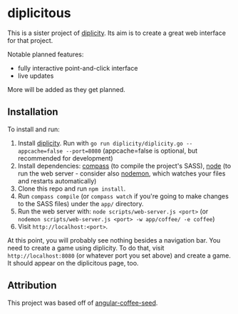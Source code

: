 # diplicitous

This is a sister project of [diplicity][diplicity]. Its aim is to create a great web interface for that project.

Notable planned features:

- fully interactive point-and-click interface
- live updates

More will be added as they get planned.

## Installation

To install and run:

1. Install [diplicity][diplicity]. Run with `go run diplicity/diplicity.go --appcache=false --port=8080` (appcache=false is optional, but recommended for development)
1. Install dependencies: [compass][compass] (to compile the project's SASS), [node][node] (to run the web server  - consider also [nodemon][nodemon], which watches your files and restarts automatically)
1. Clone this repo and run `npm install`.
1. Run `compass compile` (or `compass watch` if you're going to make changes to the SASS files) under the `app/` directory.
1. Run the web server with: `node scripts/web-server.js <port>` (or `nodemon scripts/web-server.js <port> -w app/coffee/ -e coffee`)
1. Visit `http://localhost:<port>`.

At this point, you will probably see nothing besides a navigation bar. You need to create a game using diplicity. To do that, visit `http://localhost:8080` (or whatever port you set above) and create a game. It should appear on the diplicitous page, too.

## Attribution

This project was based off of [angular-coffee-seed](https://github.com/PavelVanecek/angular-coffee-seed).

[diplicity]: https://github.com/zond/diplicity "Diplicity repo"
[compass]: http://compass-style.org/install/ "Compass"
[node]: http://nodejs.org/ "Node.js"
[nodemon]: https://github.com/remy/nodemon "Nodemon"
